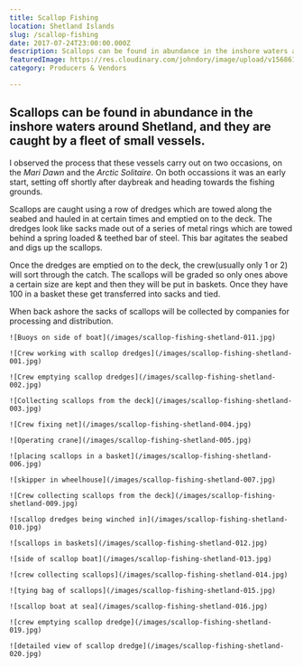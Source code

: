 ```yaml
---
title: Scallop Fishing
location: Shetland Islands
slug: /scallop-fishing
date: 2017-07-24T23:00:00.000Z
description: Scallops can be found in abundance in the inshore waters around Shetland, and they are caught by a fleet of small vessels.
featuredImage: https://res.cloudinary.com/johndory/image/upload/v1568614588/posts/scallopfishing/scallop-fishing-shetland-018_raxo6j.jpg
category: Producers & Vendors

---
```


## Scallops can be found in abundance in the inshore waters around Shetland, and they are caught by a fleet of small vessels.

I observed the process that these vessels carry out on two occasions, on the *Mari Dawn* and the *Arctic Solitaire*.  On both occassions it was an early start, setting off shortly after daybreak and heading towards the fishing grounds.  

Scallops are caught using a row of dredges which are towed along the seabed and hauled in at certain times and emptied on to the deck.  The dredges look like sacks made out of a series of metal rings which are towed behind a spring loaded & teethed bar of steel.  This bar agitates the seabed and digs up the scallops.

Once the dredges are emptied on to the deck, the crew(usually only 1 or 2) will sort through the catch.  The scallops will be graded so only ones above a certain size are kept and then they will be put in baskets.  Once they have 100 in a basket these get transferred into sacks and tied.

When back ashore the sacks of scallops will be collected by companies for processing and distribution.

```grid|2
![Buoys on side of boat](/images/scallop-fishing-shetland-011.jpg)

![Crew working with scallop dredges](/images/scallop-fishing-shetland-001.jpg)
```

```grid|1
![Crew emptying scallop dredges](/images/scallop-fishing-shetland-002.jpg)
```

```grid|2
![Collecting scallops from the deck](/images/scallop-fishing-shetland-003.jpg)

![Crew fixing net](/images/scallop-fishing-shetland-004.jpg)
```

```grid|2
![Operating crane](/images/scallop-fishing-shetland-005.jpg)

![placing scallops in a basket](/images/scallop-fishing-shetland-006.jpg)
```

```grid|2
![skipper in wheelhouse](/images/scallop-fishing-shetland-007.jpg)

![Crew collecting scallops from the deck](/images/scallop-fishing-shetland-009.jpg)
```

```grid|1
![scallop dredges being winched in](/images/scallop-fishing-shetland-010.jpg)
```

```grid|1
![scallops in baskets](/images/scallop-fishing-shetland-012.jpg)
```

```grid|1
![side of scallop boat](/images/scallop-fishing-shetland-013.jpg)
```

```grid|2
![crew collecting scallops](/images/scallop-fishing-shetland-014.jpg)

![tying bag of scallops](/images/scallop-fishing-shetland-015.jpg)
```

```grid|2
![scallop boat at sea](/images/scallop-fishing-shetland-016.jpg)

![crew emptying scallop dredge](/images/scallop-fishing-shetland-019.jpg)
```

```grid|1
![detailed view of scallop dredge](/images/scallop-fishing-shetland-020.jpg)
```